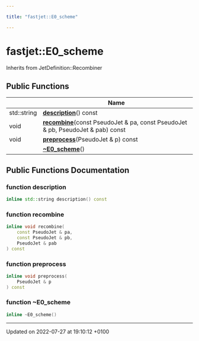 ```yaml
---

title: "fastjet::E0_scheme"

---
```


# fastjet::E0_scheme





Inherits from JetDefinition::Recombiner

## Public Functions

|                | Name           |
| -------------- | -------------- |
| std::string | **[description](http://example.org/classes/classfastjet_1_1e0__scheme/#function-description)**() const |
| void | **[recombine](http://example.org/classes/classfastjet_1_1e0__scheme/#function-recombine)**(const PseudoJet & pa, const PseudoJet & pb, PseudoJet & pab) const |
| void | **[preprocess](http://example.org/classes/classfastjet_1_1e0__scheme/#function-preprocess)**(PseudoJet & p) const |
| | **[~E0_scheme](http://example.org/classes/classfastjet_1_1e0__scheme/#function-~e0-scheme)**() |

## Public Functions Documentation

### function description

```cpp
inline std::string description() const
```


### function recombine

```cpp
inline void recombine(
    const PseudoJet & pa,
    const PseudoJet & pb,
    PseudoJet & pab
) const
```


### function preprocess

```cpp
inline void preprocess(
    PseudoJet & p
) const
```


### function ~E0_scheme

```cpp
inline ~E0_scheme()
```


-------------------------------

Updated on 2022-07-27 at 19:10:12 +0100